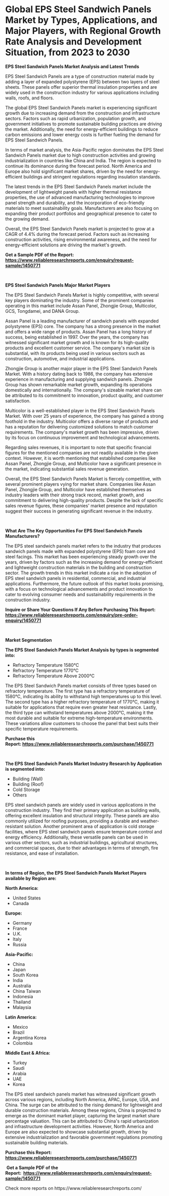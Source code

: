 <p><h1>Global EPS Steel Sandwich Panels Market by Types, Applications, and Major Players, with Regional Growth Rate Analysis and Development Situation, from 2023 to 2030</h1></p><p><strong>EPS Steel Sandwich Panels Market Analysis and Latest Trends</strong></p>
<p><p>EPS Steel Sandwich Panels are a type of construction material made by adding a layer of expanded polystyrene (EPS) between two layers of steel sheets. These panels offer superior thermal insulation properties and are widely used in the construction industry for various applications including walls, roofs, and floors.</p><p>The global EPS Steel Sandwich Panels market is experiencing significant growth due to increasing demand from the construction and infrastructure sectors. Factors such as rapid urbanization, population growth, and government initiatives to promote sustainable building practices are driving the market. Additionally, the need for energy-efficient buildings to reduce carbon emissions and lower energy costs is further fueling the demand for EPS Steel Sandwich Panels.</p><p>In terms of market analysis, the Asia-Pacific region dominates the EPS Steel Sandwich Panels market due to high construction activities and growing industrialization in countries like China and India. The region is expected to continue its dominance during the forecast period. North America and Europe also hold significant market shares, driven by the need for energy-efficient buildings and stringent regulations regarding insulation standards.</p><p>The latest trends in the EPS Steel Sandwich Panels market include the development of lightweight panels with higher thermal resistance properties, the use of advanced manufacturing technologies to improve panel strength and durability, and the incorporation of eco-friendly materials to meet sustainability goals. Manufacturers are also focusing on expanding their product portfolios and geographical presence to cater to the growing demand.</p><p>Overall, the EPS Steel Sandwich Panels market is projected to grow at a CAGR of 4.4% during the forecast period. Factors such as increasing construction activities, rising environmental awareness, and the need for energy-efficient solutions are driving the market's growth.</p></p>
<p><strong>Get a Sample PDF of the Report:&nbsp; <a href="https://www.reliableresearchreports.com/enquiry/request-sample/1450771">https://www.reliableresearchreports.com/enquiry/request-sample/1450771</a></strong></p>
<p>&nbsp;</p>
<p><strong>EPS Steel Sandwich Panels Major Market Players</strong></p>
<p><p>The EPS Steel Sandwich Panels Market is highly competitive, with several key players dominating the industry. Some of the prominent companies operating in this market include Assan Panel, Zhongjie Group, Multicolor, GCS, Tongdamei, and DANA Group.</p><p>Assan Panel is a leading manufacturer of sandwich panels with expanded polystyrene (EPS) core. The company has a strong presence in the market and offers a wide range of products. Assan Panel has a long history of success, being established in 1997. Over the years, the company has witnessed significant market growth and is known for its high-quality products and excellent customer service. The company's market size is substantial, with its products being used in various sectors such as construction, automotive, and industrial applications.</p><p>Zhongjie Group is another major player in the EPS Steel Sandwich Panels Market. With a history dating back to 1986, the company has extensive experience in manufacturing and supplying sandwich panels. Zhongjie Group has shown remarkable market growth, expanding its operations domestically and internationally. The company's sizeable market share can be attributed to its commitment to innovation, product quality, and customer satisfaction.</p><p>Multicolor is a well-established player in the EPS Steel Sandwich Panels Market. With over 25 years of experience, the company has gained a strong foothold in the industry. Multicolor offers a diverse range of products and has a reputation for delivering customized solutions to match customer requirements. The company's market growth has been impressive, driven by its focus on continuous improvement and technological advancements.</p><p>Regarding sales revenues, it is important to note that specific financial figures for the mentioned companies are not readily available in the given context. However, it is worth mentioning that established companies like Assan Panel, Zhongjie Group, and Multicolor have a significant presence in the market, indicating substantial sales revenue generation.</p><p>Overall, the EPS Steel Sandwich Panels Market is fiercely competitive, with several prominent players vying for market share. Companies like Assan Panel, Zhongjie Group, and Multicolor have established themselves as industry leaders with their strong track record, market growth, and commitment to delivering high-quality products. Despite the lack of specific sales revenue figures, these companies' market presence and reputation suggest their success in generating significant revenue in the industry.</p></p>
<p>&nbsp;</p>
<p><strong>What Are The Key Opportunities For EPS Steel Sandwich Panels Manufacturers?</strong></p>
<p><p>The EPS steel sandwich panels market refers to the industry that produces sandwich panels made with expanded polystyrene (EPS) foam core and steel facings. This market has been experiencing steady growth over the years, driven by factors such as the increasing demand for energy-efficient and lightweight construction materials in the building and construction sector. The growth trends in this market indicate a rise in the adoption of EPS steel sandwich panels in residential, commercial, and industrial applications. Furthermore, the future outlook of this market looks promising, with a focus on technological advancements and product innovation to cater to evolving consumer needs and sustainability requirements in the construction industry.</p></p>
<p><strong>Inquire or Share Your Questions If Any Before Purchasing This Report: <a href="https://www.reliableresearchreports.com/enquiry/pre-order-enquiry/1450771">https://www.reliableresearchreports.com/enquiry/pre-order-enquiry/1450771</a></strong></p>
<p>&nbsp;</p>
<p><strong>Market Segmentation</strong></p>
<p><strong>The EPS Steel Sandwich Panels Market Analysis by types is segmented into:</strong></p>
<p><ul><li>Refractory Temperature 1580℃</li><li>Refractory Temperature 1770℃</li><li>Refractory Temperature Above 2000℃</li></ul></p>
<p><p>The EPS Steel Sandwich Panels market consists of three types based on refractory temperature. The first type has a refractory temperature of 1580℃, indicating its ability to withstand high temperatures up to this level. The second type has a higher refractory temperature of 1770℃, making it suitable for applications that require even greater heat resistance. Lastly, the third type can withstand temperatures above 2000℃, making it the most durable and suitable for extreme high-temperature environments. These variations allow customers to choose the panel that best suits their specific temperature requirements.</p></p>
<p><strong>Purchase this Report:&nbsp;<a href="https://www.reliableresearchreports.com/purchase/1450771">https://www.reliableresearchreports.com/purchase/1450771</a></strong></p>
<p>&nbsp;</p>
<p><strong>The EPS Steel Sandwich Panels Market Industry Research by Application is segmented into:</strong></p>
<p><ul><li>Building (Wall)</li><li>Building (Roof)</li><li>Cold Storage</li><li>Others</li></ul></p>
<p><p>EPS steel sandwich panels are widely used in various applications in the construction industry. They find their primary application as building walls, offering excellent insulation and structural integrity. These panels are also commonly utilized for roofing purposes, providing a durable and weather-resistant solution. Another prominent area of application is cold storage facilities, where EPS steel sandwich panels ensure temperature control and energy efficiency. Additionally, these versatile panels can be used in various other sectors, such as industrial buildings, agricultural structures, and commercial spaces, due to their advantages in terms of strength, fire resistance, and ease of installation.</p></p>
<p>&nbsp;</p>
<p><strong>In terms of Region, the EPS Steel Sandwich Panels Market Players available by Region are:</strong></p>
<p>
    <p> <strong> North America: </strong>
        <ul>
            <li>United States</li>
            <li>Canada</li>
        </ul>
        </p> 
    <p> <strong> Europe: </strong>
        <ul>
            <li>Germany</li>
            <li>France</li>
            <li>U.K.</li>
            <li>Italy</li>
            <li>Russia</li>
        </ul>
        </p> 
    <p> <strong> Asia-Pacific: </strong>
        <ul>
            <li>China</li>
            <li>Japan</li>
            <li>South Korea</li>
            <li>India</li>
            <li>Australia</li>
            <li>China Taiwan</li>
            <li>Indonesia</li>
            <li>Thailand</li>
            <li>Malaysia</li>
        </ul>
        </p> 
    <p> <strong> Latin America: </strong>
        <ul>
            <li>Mexico</li>
            <li>Brazil</li>
            <li>Argentina Korea</li>
            <li>Colombia</li>
        </ul>
        </p> 
    <p> <strong> Middle East & Africa: </strong>
        <ul>
            <li>Turkey</li>
            <li>Saudi</li>
            <li>Arabia</li>
            <li>UAE</li>
            <li>Korea</li>
        </ul>
    </p>
    </p>
<p><p>The EPS steel sandwich panels market has witnessed significant growth across various regions, including North America, APAC, Europe, USA, and China. The surge can be attributed to the rising demand for lightweight and durable construction materials. Among these regions, China is projected to emerge as the dominant market player, capturing the largest market share percentage valuation. This can be attributed to China's rapid urbanization and infrastructure development activities. However, North America and Europe are also expected to showcase substantial growth, driven by extensive industrialization and favorable government regulations promoting sustainable building materials.</p></p>
<p><strong>Purchase this Report: <a href="https://www.reliableresearchreports.com/purchase/1450771">https://www.reliableresearchreports.com/purchase/1450771</a></strong></p>
<p>&nbsp;<strong>Get a Sample PDF of the Report:&nbsp;&nbsp;<a href="https://www.reliableresearchreports.com/enquiry/request-sample/1450771">https://www.reliableresearchreports.com/enquiry/request-sample/1450771</a></strong></p>
<p><strong></strong></p>
<p>Check more reports on https://www.reliableresearchreports.com/</p>